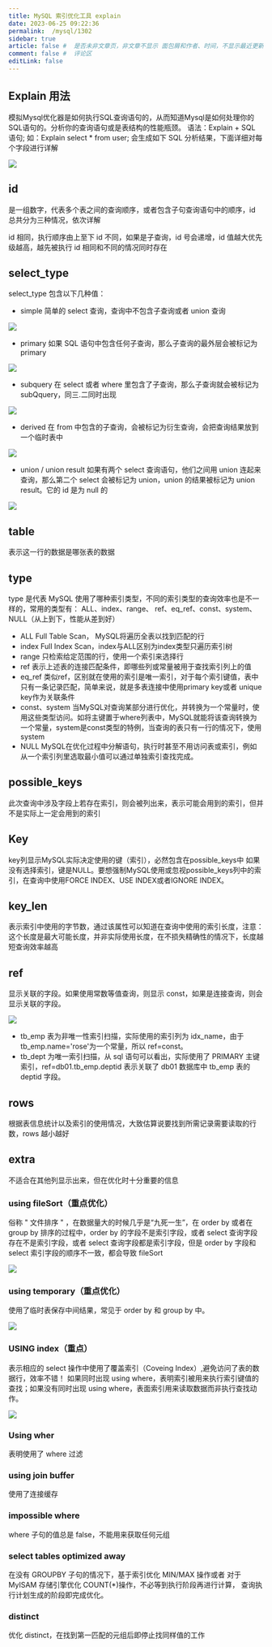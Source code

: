 ```yaml
---
title: MySQL 索引优化工具 explain
date: 2023-06-25 09:22:36
permalink:  /mysql/1302
sidebar: true
article: false #  是否未非文章页，非文章不显示 面包屑和作者、时间，不显示最近更新栏，不会参与到最近更新文章的数据计算中
comment: false #  评论区
editLink: false
---
```




## Explain 用法
模拟Mysql优化器是如何执行SQL查询语句的，从而知道Mysql是如何处理你的SQL语句的。分析你的查询语句或是表结构的性能瓶颈。
语法：Explain + SQL 语句;
如：Explain select * from user; 会生成如下 SQL 分析结果，下面详细对每个字段进行详解

![](https://upload-images.jianshu.io/upload_images/13859779-a5c14cad43501528.png?imageMogr2/auto-orient/strip%7CimageView2/2/w/1240)

## id
是一组数字，代表多个表之间的查询顺序，或者包含子句查询语句中的顺序，id 总共分为三种情况，依次详解

id 相同，执行顺序由上至下
id 不同，如果是子查询，id 号会递增，id 值越大优先级越高，越先被执行
id 相同和不同的情况同时存在

## select_type
select_type 包含以下几种值：
* simple
  简单的 select 查询，查询中不包含子查询或者 union 查询

![](https://upload-images.jianshu.io/upload_images/13859779-7768c0652f8d5cc2.png?imageMogr2/auto-orient/strip%7CimageView2/2/w/1240)

* primary
  如果 SQL 语句中包含任何子查询，那么子查询的最外层会被标记为 primary

![](https://upload-images.jianshu.io/upload_images/13859779-703e1a45131a259e.png?imageMogr2/auto-orient/strip%7CimageView2/2/w/1240)

* subquery
  在 select 或者 where 里包含了子查询，那么子查询就会被标记为 subQquery，同三.二同时出现

![](https://upload-images.jianshu.io/upload_images/13859779-b540c5b92afece58.png?imageMogr2/auto-orient/strip%7CimageView2/2/w/1240)

* derived
  在 from 中包含的子查询，会被标记为衍生查询，会把查询结果放到一个临时表中

![](https://upload-images.jianshu.io/upload_images/13859779-586c723b8c16527a.png?imageMogr2/auto-orient/strip%7CimageView2/2/w/1240)

* union / union result
  如果有两个 select 查询语句，他们之间用 union 连起来查询，那么第二个 select 会被标记为 union，union 的结果被标记为 union result。它的 id 是为 null 的

![](https://upload-images.jianshu.io/upload_images/13859779-d8fea6aeffbde691.png?imageMogr2/auto-orient/strip%7CimageView2/2/w/1240)

## table
表示这一行的数据是哪张表的数据

## type
type 是代表 MySQL 使用了哪种索引类型，不同的索引类型的查询效率也是不一样的，常用的类型有： ALL、index、range、 ref、eq_ref、const、system、NULL（从上到下，性能从差到好）
* ALL
  Full Table Scan， MySQL将遍历全表以找到匹配的行
* index
  Full Index Scan，index与ALL区别为index类型只遍历索引树
* range
  只检索给定范围的行，使用一个索引来选择行
* ref
  表示上述表的连接匹配条件，即哪些列或常量被用于查找索引列上的值
* eq_ref
  类似ref，区别就在使用的索引是唯一索引，对于每个索引键值，表中只有一条记录匹配，简单来说，就是多表连接中使用primary key或者 unique key作为关联条件
* const、system
  当MySQL对查询某部分进行优化，并转换为一个常量时，使用这些类型访问。如将主键置于where列表中，MySQL就能将该查询转换为一个常量，system是const类型的特例，当查询的表只有一行的情况下，使用system
* NULL
  MySQL在优化过程中分解语句，执行时甚至不用访问表或索引，例如从一个索引列里选取最小值可以通过单独索引查找完成。

## possible_keys
此次查询中涉及字段上若存在索引，则会被列出来，表示可能会用到的索引，但并不是实际上一定会用到的索引

## Key
key列显示MySQL实际决定使用的键（索引），必然包含在possible_keys中
如果没有选择索引，键是NULL。要想强制MySQL使用或忽视possible_keys列中的索引，在查询中使用FORCE INDEX、USE INDEX或者IGNORE INDEX。

## key_len
表示索引中使用的字节数，通过该属性可以知道在查询中使用的索引长度，注意：这个长度是最大可能长度，并非实际使用长度，在不损失精确性的情况下，长度越短查询效率越高

## ref
显示关联的字段。如果使用常数等值查询，则显示 const，如果是连接查询，则会显示关联的字段。

![](https://upload-images.jianshu.io/upload_images/13859779-b2dda9afd7006563.png?imageMogr2/auto-orient/strip%7CimageView2/2/w/1240)

* tb_emp 表为非唯一性索引扫描，实际使用的索引列为 idx_name，由于 tb_emp.name='rose'为一个常量，所以 ref=const。
* tb_dept 为唯一索引扫描，从 sql 语句可以看出，实际使用了 PRIMARY 主键索引，ref=db01.tb_emp.deptid 表示关联了 db01 数据库中 tb_emp 表的 deptid 字段。

## rows
根据表信息统计以及索引的使用情况，大致估算说要找到所需记录需要读取的行数，rows 越小越好

## extra
不适合在其他列显示出来，但在优化时十分重要的信息
### using fileSort（重点优化）
俗称 " 文件排序 " ，在数据量大的时候几乎是“九死一生”，在 order by 或者在 group by 排序的过程中，order by 的字段不是索引字段，或者 select 查询字段存在不是索引字段，或者 select 查询字段都是索引字段，但是 order by 字段和 select 索引字段的顺序不一致，都会导致 fileSort

![](https://upload-images.jianshu.io/upload_images/13859779-1e4589b3d70043b8.png?imageMogr2/auto-orient/strip%7CimageView2/2/w/1240)

### using temporary（重点优化）
使用了临时表保存中间结果，常见于 order by 和 group by 中。

![](https://upload-images.jianshu.io/upload_images/13859779-de80bf130fd309e1.png?imageMogr2/auto-orient/strip%7CimageView2/2/w/1240)

### USING index（重点）
表示相应的 select 操作中使用了覆盖索引（Coveing Index）,避免访问了表的数据行，效率不错！ 如果同时出现 using where，表明索引被用来执行索引键值的查找；如果没有同时出现 using where，表面索引用来读取数据而非执行查找动作。

![](https://upload-images.jianshu.io/upload_images/13859779-a2b592d93f16bf1a.png?imageMogr2/auto-orient/strip%7CimageView2/2/w/1240)

### Using wher
表明使用了 where 过滤

### using join buffer
使用了连接缓存

### impossible where
where 子句的值总是 false，不能用来获取任何元组

### select tables optimized away
在没有 GROUPBY 子句的情况下，基于索引优化 MIN/MAX 操作或者 对于 MyISAM 存储引擎优化 COUNT(*)操作，不必等到执行阶段再进行计算， 查询执行计划生成的阶段即完成优化。

### distinct
优化 distinct，在找到第一匹配的元组后即停止找同样值的工作

